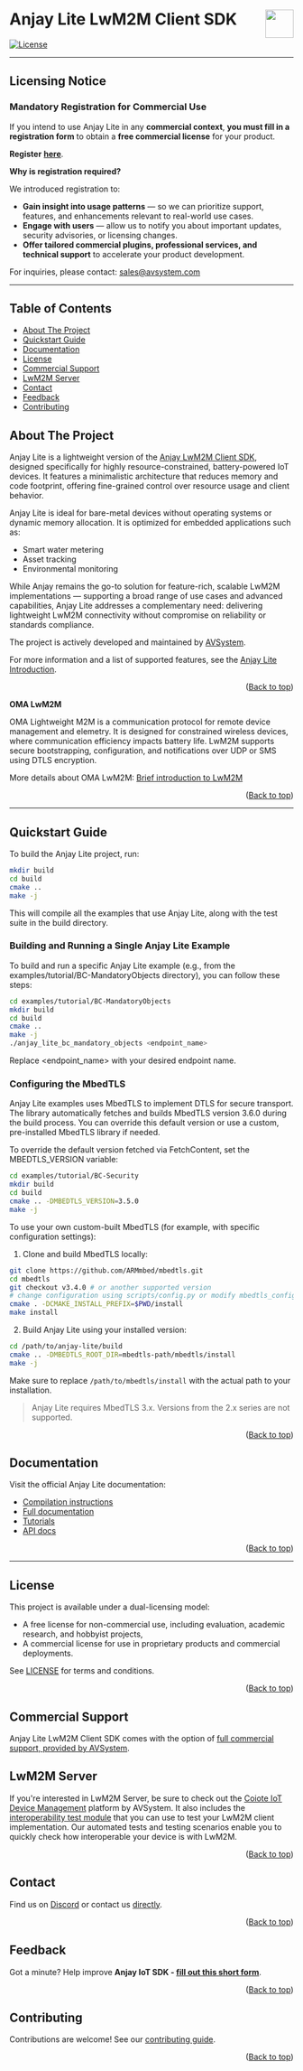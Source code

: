 <a id="readme-top"></a>
# Anjay Lite LwM2M Client SDK [<img align="right" height="50px" src="https://avsystem.github.io/Anjay-doc/_images/avsystem_logo.png">][avsystem-url]

<!-- PROJECT BADGES -->
<!--[![Build Status](https://github.com/AVSystem/Anjay-lite/actions/workflows/anjay-lite-tests.yml/badge.svg?branch=master)](https://github.com/AVSystem/Anjay-lite/actions)-->
[![License][dual-license-badge]](LICENSE)

---

## Licensing Notice

### Mandatory Registration for Commercial Use

If you intend to use Anjay Lite in any **commercial context**,
**you must fill in a registration form** to obtain a **free commercial license**
for your product.

**Register** [**here**][anjay-lite-registration].

**Why is registration required?**

We introduced registration to:

- **Gain insight into usage patterns** — so we can prioritize support, features,
  and enhancements relevant to real-world use cases.
- **Engage with users** — allow us to notify you about important updates,
  security advisories, or licensing changes.
- **Offer tailored commercial plugins, professional services, and technical support**
  to accelerate your product development.

For inquiries, please contact: [sales@avsystem.com](mailto:sales@avsystem.com)

---

## Table of Contents

* [About The Project](#about-the-project)
* [Quickstart Guide](#quickstart-guide)
* [Documentation](#documentation)
* [License](#license)
* [Commercial Support](#commercial-support)
* [LwM2M Server](#lwm2m-server)
* [Contact](#contact)
* [Feedback](#feedback)
* [Contributing](#contributing)

## About The Project

Anjay Lite is a lightweight version of the [Anjay LwM2M Client SDK][anjay-github],
designed specifically for highly resource-constrained, battery-powered IoT devices.
It features a minimalistic architecture that reduces memory and code footprint,
offering fine-grained control over resource usage and client behavior.

Anjay Lite is ideal for bare-metal devices without operating systems or dynamic
memory allocation. It is optimized for embedded applications such as:
- Smart water metering
- Asset tracking
- Environmental monitoring

While Anjay remains the go-to solution for feature-rich, scalable LwM2M
implementations — supporting a broad range of use cases and advanced
capabilities, Anjay Lite addresses a complementary need: delivering lightweight
LwM2M connectivity without compromise on reliability or standards compliance.

The project is actively developed and maintained by
[AVSystem][avsystem-url].

For more information and a list of supported features, see the
[Anjay Lite Introduction][anjay-lite-introduction].

<p align="right">(<a href="#readme-top">Back to top</a>)</p>

**OMA LwM2M**

OMA Lightweight M2M is a communication protocol for remote device management and 
elemetry. It is designed for constrained wireless devices, where communication
efficiency impacts battery life. LwM2M supports secure bootstrapping, configuration,
and notifications over UDP or SMS using DTLS encryption.

More details about OMA LwM2M: [Brief introduction to LwM2M][lwm2m-introduction]

<p align="right">(<a href="#readme-top">Back to top</a>)</p>

---

## Quickstart Guide

To build the Anjay Lite project, run:

``` sh
mkdir build
cd build
cmake ..
make -j
```

This will compile all the examples that use Anjay Lite, along with the test suite
in the build directory.

### Building and Running a Single Anjay Lite Example

To build and run a specific Anjay Lite example (e.g., from the examples/tutorial/BC-MandatoryObjects
directory), you can follow these steps:

``` sh
cd examples/tutorial/BC-MandatoryObjects
mkdir build
cd build
cmake ..
make -j
./anjay_lite_bc_mandatory_objects <endpoint_name>
```

Replace <endpoint_name> with your desired endpoint name.

### Configuring the MbedTLS

Anjay Lite examples uses MbedTLS to implement DTLS for secure transport.
The library automatically fetches and builds MbedTLS version 3.6.0 during the
build process. You can override this default version or use a custom, pre-installed MbedTLS library if needed.

To override the default version fetched via FetchContent, set the MBEDTLS_VERSION variable:

``` sh
cd examples/tutorial/BC-Security
mkdir build
cd build
cmake .. -DMBEDTLS_VERSION=3.5.0
make -j
```

To use your own custom-built MbedTLS (for example, with specific configuration settings):

1. Clone and build MbedTLS locally:

``` sh
git clone https://github.com/ARMmbed/mbedtls.git
cd mbedtls
git checkout v3.4.0 # or another supported version
# change configuration using scripts/config.py or modify mbedtls_config.h directly
cmake . -DCMAKE_INSTALL_PREFIX=$PWD/install
make install
```

2. Build Anjay Lite using your installed version:

``` sh
cd /path/to/anjay-lite/build
cmake .. -DMBEDTLS_ROOT_DIR=mbedtls-path/mbedtls/install
make -j
```

Make sure to replace `/path/to/mbedtls/install` with the actual path to your
installation.

> Anjay Lite requires MbedTLS 3.x. Versions from the 2.x series are not supported.

<p align="right">(<a href="#readme-top">Back to top</a>)</p>

## Documentation

Visit the official Anjay Lite documentation:

- [Compilation instructions][anjay-lite-compilation]
- [Full documentation][anjay-lite-full-documentation]
- [Tutorials][anjay-lite-tutorials]
- [API docs][anjay-lite-api-docs]

<p align="right">(<a href="#readme-top">Back to top</a>)</p>

---


<!-- LICENSE && COMMERCIAL SUPPORT-->
## License

This project is available under a dual-licensing model:

- A free license for non-commercial use, including evaluation, academic research, and hobbyist projects,
- A commercial license for use in proprietary products and commercial deployments.

See [LICENSE](LICENSE) for terms and conditions.

<p align="right">(<a href="#readme-top">Back to top</a>)</p>

## Commercial Support

Anjay Lite LwM2M Client SDK comes with the option of [full commercial support, provided by AVSystem][avsystem-anjay-lite-url].

## LwM2M Server
If you're interested in LwM2M Server, be sure to check out the [Coiote IoT Device Management][avsystem-coiote-url]
platform by AVSystem. It also includes the [interoperability test module][avsystem-coiote-interoperability-test-url]
that you can use to test your LwM2M client implementation. Our automated tests
and testing scenarios enable you to quickly check how interoperable your device
is with LwM2M.

<p align="right">(<a href="#readme-top">Back to top</a>)</p>

## Contact

Find us on [Discord][avsystem-discord] or contact us [directly][avsystem-contact].

<p align="right">(<a href="#readme-top">Back to top</a>)</p>

## Feedback

Got a minute? Help improve **Anjay IoT SDK - [fill out this short form][anjay-feedback]**.

<p align="right">(<a href="#readme-top">Back to top</a>)</p>

## Contributing

Contributions are welcome! See our [contributing guide](CONTRIBUTING.rst).

<p align="right">(<a href="#readme-top">Back to top</a>)</p>

<!-- MARKDOWN LINKS & IMAGES -->
<!-- https://www.markdownguide.org/basic-syntax/#reference-style-links -->
[avsystem-url]: https://avsystem.com
[avsystem-anjay-lite-url]: https://go.avsystem.com/anjay-lite
[avsystem-coiote-url]: https://www.avsystem.com/products/coiote-iot-dm
[avsystem-coiote-interoperability-test-url]: https://avsystem.com/coiote-iot-device-management-platform/lwm2m-interoperability-test
[lwm2m-introduction]: https://avsystem.com/crashcourse/lwm2m
[anjay-github]: https://github.com/AVSystem/Anjay
[avsystem-contact]: https://avsystem.com/contact
[avsystem-discord]: https://discord.com/invite/UxSxbZnU98
[anjay-feedback]: https://docs.google.com/forms/d/e/1FAIpQLSegs_HTDEM-J3w0VeEvVdVTsjiB41YKxj_4w9dud0GQsUIQiA/viewform

<!-- Badges -->
[dual-license-badge]: https://img.shields.io/badge/license-Dual-blue

[anjay-lite-full-documentation]: https://AVSystem.github.io/Anjay-lite
[anjay-lite-introduction]: https://AVSystem.github.io/Anjay-lite/Introduction.html
[anjay-lite-compilation]: https://avsystem.github.io/Anjay-lite/Compile_client_applications.html
[anjay-lite-tutorials]: https://AVSystem.github.io/Anjay-lite/BasicClient.html
[anjay-lite-api-docs]: https://AVSystem.github.io/Anjay-lite/api
[anjay-lite-registration]: https://go.avsystem.com/anjay-lite-registration
